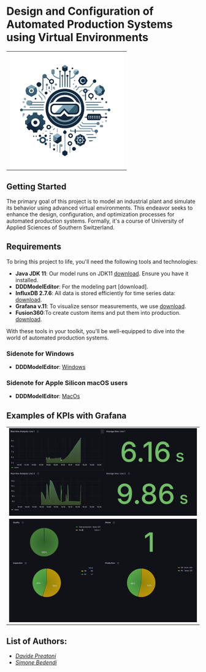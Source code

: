 # Design and Configuration of Automated Production Systems using Virtual Environments
<center>
<table style="width:100%">
  <tr>
    <td align="center">
      <img src="assets/images/virtualenviroment.png" width="300" />
    </td>
  </tr>
</table>
</center>
 
## Getting Started
The primary goal of this project is to model an industrial plant and simulate its behavior using advanced virtual environments. This endeavor seeks to enhance the design, configuration, and optimization processes for automated production systems. Formally, it's a course of University of Applied Sciences of Southern Switzerland.

## Requirements
To bring this project to life, you'll need the following tools and technologies:

* **Java JDK 11**: Our model runs on JDK11 [download](https://www.oracle.com/java/technologies/javase/jdk11-archive-downloads.html). Ensure you have it installed.
* **DDDModelEditor**: For the modeling part [download].
* **InfluxDB 2.7.6**: All data is stored efficiently for time series data: [download](https://portal.influxdata.com/downloads/).
* **Grafana v.11**: To visualize sensor measurements, we use [download](https://grafana.com/grafana/download).
* **Fusion360**:To create custom items and put them into production. [download](https://www.autodesk.ch/it/products/fusion-360/overview?term=1-YEAR&tab=subscription).

With these tools in your toolkit, you'll be well-equipped to dive into the world of automated production systems.

### Sidenote for Windows
* **DDDModelEditor**: [Windows](https://drive.switch.ch/index.php/s/uaz6sIOhuMdvfLt)

### Sidenote for Apple Silicon macOS users
* **DDDModelEditor**: [MacOs](https://drive.switch.ch/index.php/s/9Qi5fRmON4E24ZD)

## Examples of KPIs with Grafana

<center>
<table style="width:100%">
  <tr>
    <td align="center">
      <img src="assets/images/details.JPG" width="1000" />
    </td>
  </tr>
  <tr>
    <td>
       <img src="assets/images/overview.JPG" width="1000" />
    </td>
  </tr>
</table>
</center>
 
## List of Authors:

 - *[Davide Preatoni](https://github.com/)*
 - *[Simone Bedendi](https://github.com/)*
 
 
